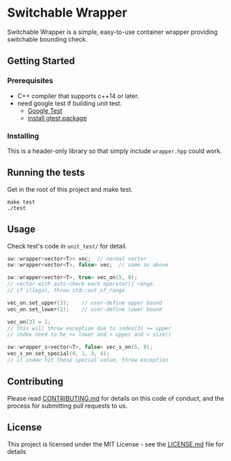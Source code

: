 # Switchable Wrapper

Switchable Wrapper is a simple, easy-to-use container wrapper providing switchable bounding check.

## Getting Started

### Prerequisites

- C++ compiler that supports c++14 or later.
- need google test if building unit test.
    - [Google Test](https://github.com/google/googletest)
    - [install gtest package](https://www.eriksmistad.no/getting-started-with-google-test-on-ubuntu/)

### Installing

This is a header-only library so that simply include `wrapper.hpp` could work.

## Running the tests

Get in the root of this project and make test.

```
make test
./test
```

## Usage

Check test's code in `unit_test/` for detail.

```cpp
sw::wrapper<vector<T>> vec;  // normal vector
sw::wrapper<vector<T>, false> vec;  // same as above

sw::wrapper<vector<T>, true> vec_on(5, 0);  
// vector with auto-check each operator[] range.
// if illegal, throw std::out_of_range.

vec_on.set_upper(3);    // user-define upper bound
vec_on.set_lower(2);    // user-define lower bound

vec_on[3] = 1;          
// this will throw exception due to index(3) >= upper
// index need to be >= lower and < upper and < size()

sw::wrapper_s<vector<T>, false> vec_s_on(5, 0);
vec_s_on.set_special(0, 1, 3, 4);
// if index hit these special value, throw exception
```

## Contributing

Please read [CONTRIBUTING.md](CONTRIBUTING.md) for details on this code of conduct, and the process for submitting pull requests to us.

## License

This project is licensed under the MIT License - see the [LICENSE.md](LICENSE) file for details
